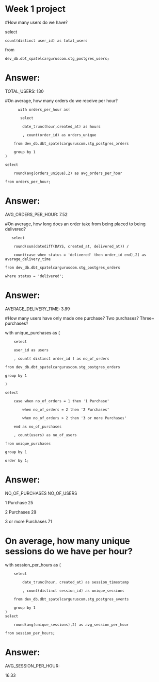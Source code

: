 # Week 1 project 

#How many users do we have?

select

    count(distinct user_id) as total_users
    
from

    dev_db.dbt_spatelcarguruscom.stg_postgres_users;
    
# Answer: 

TOTAL_USERS:
130
    

#On average, how many orders do we receive per hour?



          with orders_per_hour as(
           
           select 
           
            date_trunc(hour,created_at) as hours
            
            , count(order_id) as orders_unique
            
        from dev_db.dbt_spatelcarguruscom.stg_postgres_orders
        
        group by 1
    )
    
    select 
    
        round(avg(orders_unique),2) as avg_orders_per_hour 
        
    from orders_per_hour;

# Answer:

AVG_ORDERS_PER_HOUR:
7.52

#On average, how long does an order take from being placed to being delivered?

       select 
       
        round(sum(datediff(DAYS, created_at, delivered_at)) / 
        
        count(case when status = 'delivered' then order_id end),2) as average_delivery_time
        
    from dev_db.dbt_spatelcarguruscom.stg_postgres_orders
    
    where status = 'delivered';
    
   # Answer:
   
   AVERAGE_DELIVERY_TIME:
   3.89


#How many users have only made one purchase? Two purchases? Three+ purchases?




with unique_purchases as (

        select 
        
        user_id as users
        
        , count( distinct order_id ) as no_of_orders
        
    from dev_db.dbt_spatelcarguruscom.stg_postgres_orders
    
    group by 1
    
    )
    
    select
    
        case when no_of_orders = 1 then '1 Purchase'
        
            when no_of_orders = 2 then '2 Purchases'
            
            when no_of_orders > 2 then '3 or more Purchases'
            
        end as no_of_purchases
        
        , count(users) as no_of_users
        
    from unique_purchases
    
    group by 1
    
    order by 1;
    
   # Answer:
   NO_OF_PURCHASES	       NO_OF_USERS
   
   1 Purchase	           25
   
   2 Purchases	           28
   
   3 or more Purchases	   71
   
# On average, how many unique sessions do we have per hour?


 with session_per_hours as (
 
        select 
        
            date_trunc(hour, created_at) as session_timestamp
            
            , count(distinct session_id) as unique_sessions
            
        from dev_db.dbt_spatelcarguruscom.stg_postgres_events
        
        group by 1
    )
    select 
    
        round(avg(unique_sessions),2) as avg_session_per_hour
        
    from session_per_hours;   
    
    
  # Answer:
  
AVG_SESSION_PER_HOUR: 

16.33


